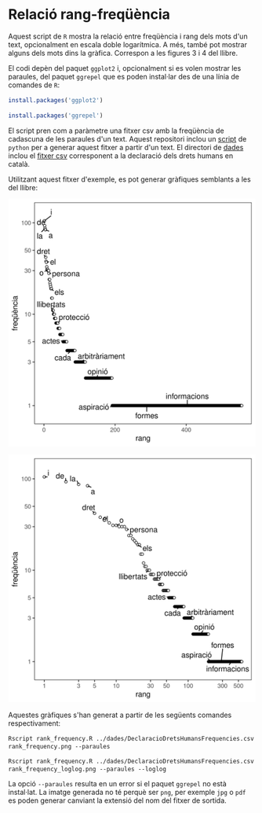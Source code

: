 # Relació rang-freqüència

Aquest script de `R` mostra la relació entre freqüència i rang dels mots d'un
text, opcionalment en escala doble logarítmica. A més, també pot mostrar alguns
dels mots dins la gràfica. Correspon a les figures 3 i 4 del llibre.

El codi depèn del paquet `ggplot2` i, opcionalment si es volen mostrar les
paraules, del paquet `ggrepel` que es poden instal·lar des de una línia de
comandes de `R`:

``` r
install.packages('ggplot2')
```

``` r
install.packages('ggrepel')
```

El script pren com a paràmetre una fitxer csv amb la freqüència de cadascuna de
les paraules d'un text. Aquest repositori inclou un [script](../text_analysis)
de `python` per a generar aquest fitxer a partir d'un text. El directori de
[dades](../dades) inclou el [fitxer
csv](../dades/DeclaracioDretsHumansFrequencies.csv) corresponent a la declaració
dels drets humans en català.


Utilitzant aquest fitxer d'exemple, es pot generar gràfiques semblants a les
del llibre:

![Relació rang-freqüència de les paraules en la declaració dels drets humans](rank_frequency.png)

![Relació rang-freqüència de les paraules en la declaració dels drets humans en escala logarítmica](rank_frequency_loglog.png)

Aquestes gràfiques s'han generat a partir de les següents comandes respectivament:

```
Rscript rank_frequency.R ../dades/DeclaracioDretsHumansFrequencies.csv rank_frequency.png --paraules
```

```
Rscript rank_frequency.R ../dades/DeclaracioDretsHumansFrequencies.csv rank_frequency_loglog.png --paraules --loglog
```

La opció `--paraules` resulta en un error si el paquet `ggrepel` no està
instal·lat. La imatge generada no té perquè ser `png`, per exemple `jpg` o
`pdf` es poden generar canviant la extensió del nom del fitxer de sortida.
